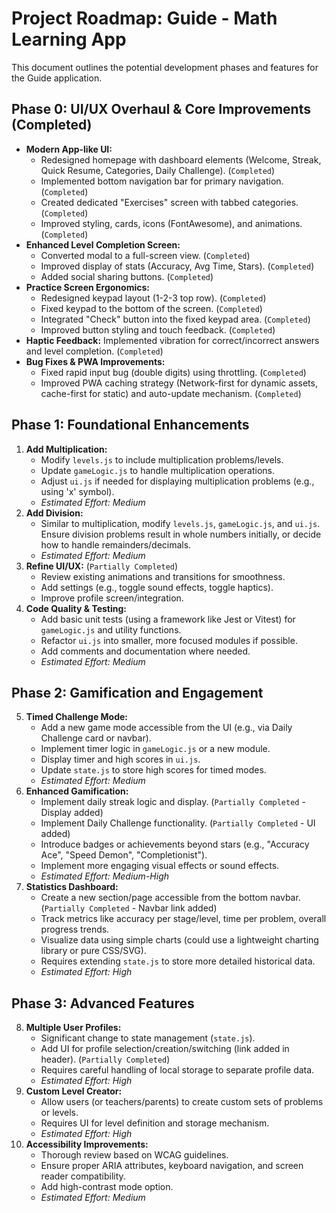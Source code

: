 # Project Roadmap: Guide - Math Learning App

This document outlines the potential development phases and features for the Guide application.

## Phase 0: UI/UX Overhaul & Core Improvements (Completed)

*   **Modern App-like UI:**
    *   Redesigned homepage with dashboard elements (Welcome, Streak, Quick Resume, Categories, Daily Challenge). (`Completed`)
    *   Implemented bottom navigation bar for primary navigation. (`Completed`)
    *   Created dedicated "Exercises" screen with tabbed categories. (`Completed`)
    *   Improved styling, cards, icons (FontAwesome), and animations. (`Completed`)
*   **Enhanced Level Completion Screen:**
    *   Converted modal to a full-screen view. (`Completed`)
    *   Improved display of stats (Accuracy, Avg Time, Stars). (`Completed`)
    *   Added social sharing buttons. (`Completed`)
*   **Practice Screen Ergonomics:**
    *   Redesigned keypad layout (1-2-3 top row). (`Completed`)
    *   Fixed keypad to the bottom of the screen. (`Completed`)
    *   Integrated "Check" button into the fixed keypad area. (`Completed`)
    *   Improved button styling and touch feedback. (`Completed`)
*   **Haptic Feedback:** Implemented vibration for correct/incorrect answers and level completion. (`Completed`)
*   **Bug Fixes & PWA Improvements:**
    *   Fixed rapid input bug (double digits) using throttling. (`Completed`)
    *   Improved PWA caching strategy (Network-first for dynamic assets, cache-first for static) and auto-update mechanism. (`Completed`)

## Phase 1: Foundational Enhancements

1.  **Add Multiplication:**
    *   Modify `levels.js` to include multiplication problems/levels.
    *   Update `gameLogic.js` to handle multiplication operations.
    *   Adjust `ui.js` if needed for displaying multiplication problems (e.g., using 'x' symbol).
    *   *Estimated Effort: Medium*
2.  **Add Division:**
    *   Similar to multiplication, modify `levels.js`, `gameLogic.js`, and `ui.js`. Ensure division problems result in whole numbers initially, or decide how to handle remainders/decimals.
    *   *Estimated Effort: Medium*
3.  **Refine UI/UX:** (`Partially Completed`)
    *   Review existing animations and transitions for smoothness.
    *   Add settings (e.g., toggle sound effects, toggle haptics).
    *   Improve profile screen/integration.
4.  **Code Quality & Testing:**
    *   Add basic unit tests (using a framework like Jest or Vitest) for `gameLogic.js` and utility functions.
    *   Refactor `ui.js` into smaller, more focused modules if possible.
    *   Add comments and documentation where needed.
    *   *Estimated Effort: Medium*

## Phase 2: Gamification and Engagement

5.  **Timed Challenge Mode:**
    *   Add a new game mode accessible from the UI (e.g., via Daily Challenge card or navbar).
    *   Implement timer logic in `gameLogic.js` or a new module.
    *   Display timer and high scores in `ui.js`.
    *   Update `state.js` to store high scores for timed modes.
    *   *Estimated Effort: Medium*
6.  **Enhanced Gamification:**
    *   Implement daily streak logic and display. (`Partially Completed` - Display added)
    *   Implement Daily Challenge functionality. (`Partially Completed` - UI added)
    *   Introduce badges or achievements beyond stars (e.g., "Accuracy Ace", "Speed Demon", "Completionist").
    *   Implement more engaging visual effects or sound effects.
    *   *Estimated Effort: Medium-High*
7.  **Statistics Dashboard:**
    *   Create a new section/page accessible from the bottom navbar. (`Partially Completed` - Navbar link added)
    *   Track metrics like accuracy per stage/level, time per problem, overall progress trends.
    *   Visualize data using simple charts (could use a lightweight charting library or pure CSS/SVG).
    *   Requires extending `state.js` to store more detailed historical data.
    *   *Estimated Effort: High*

## Phase 3: Advanced Features

8.  **Multiple User Profiles:**
    *   Significant change to state management (`state.js`).
    *   Add UI for profile selection/creation/switching (link added in header). (`Partially Completed`)
    *   Requires careful handling of local storage to separate profile data.
    *   *Estimated Effort: High*
9.  **Custom Level Creator:**
    *   Allow users (or teachers/parents) to create custom sets of problems or levels.
    *   Requires UI for level definition and storage mechanism.
    *   *Estimated Effort: High*
10. **Accessibility Improvements:**
    *   Thorough review based on WCAG guidelines.
    *   Ensure proper ARIA attributes, keyboard navigation, and screen reader compatibility.
    *   Add high-contrast mode option.
    *   *Estimated Effort: Medium*
